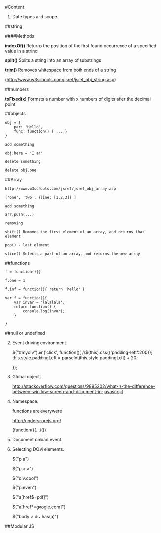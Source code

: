 #Content

1. Date types and scope.

##string 

####Methods

__indexOf()__	Returns the position of the first found occurrence of a specified value in a string

__split()__	Splits a string into an array of substrings

__trim()__	Removes whitespace from both ends of a string

(http://www.w3schools.com/jsref/jsref_obj_string.asp)


##numbers

__toFixed(x)__	Formats a number with x numbers of digits after the decimal point

 
##objects


	obj = {
		par: 'Hello',
		func: function() { ... }
	}
	
	add something
	
	obj.here = 'I am'
	
	delete something
	
	delete obj.one
	
	
##Array

	http://www.w3schools.com/jsref/jsref_obj_array.asp

	['one', 'two', {line: [1,2,3]} ]
	
	add something
	
	arr.push(...)
	
	removing
	
	shift()	Removes the first element of an array, and returns that element
	
	pop() - last element
	
	slice()	Selects a part of an array, and returns the new array
	
		

##functions

    f = function(){}
    
    f.one = 1
    
    f.inf = function(){ return 'hello' }
    
    var f = function(){
        var invar = 'lalalala';
        return function() {
            console.log(invar);
        }
    
    }
    
    

##null or undefined

2. Event driving environment.

    $("#mydiv").on('click',    function(){
        //$(this).css({'padding-left':200});
        this.style.paddingLeft = parseInt(this.style.paddingLeft) + 20;

    });    


3. Global objects

    http://stackoverflow.com/questions/9895202/what-is-the-difference-between-window-screen-and-document-in-javascript



4. Namespace.


    functions are everywere
    
    http://underscorejs.org/
    
    (function(){...}())
    

4. Document onload event.

5. Selecting DOM elements.

    $("p a")
 
    $("p > a")
        
    $("div.cool") 
    
    $("p:even")
    
    $("a[href$=pdf]")
    
    $("a[href*=google.com]")
    
    $("body > div:has(a)")
    
    
##Modular JS    
    
    
    
    



